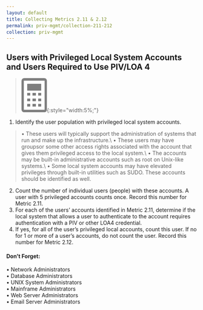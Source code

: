```yaml
---
layout: default
title: Collecting Metrics 2.11 & 2.12
permalink: priv-mgmt/collection-211-212
collection: priv-mgmt
---
```

## Users with Privileged Local System Accounts and Users Required to Use PIV/LOA 4
>![Calculator logo](../img/calc.png){:style="width:5%;"}

1. Identify the user population with privileged local system accounts.
> •  These users will typically support the administration of systems that run and make up the infrastructure.\\
•  These users may have groupsor some other access rights associated with the account that gives them privileged access to the local system.\\
•  The accounts may be built-in administrative accounts such as root on Unix-like systems.\\
•  Some local system accounts may have elevated privileges through built-in utilities such as SUDO. These accounts should be identified as well.
2. Count the number of individual users (people) with these accounts. A user with 5 privileged accounts counts once. Record this number for Metric 2.11.
3. For each of the users’ accounts identified in Metric 2.11, determine if the local system that allows a user to authenticate to the account requires authentication with a PIV or other LOA4 credential.
4. If yes, for all of the user’s privileged local accounts, count this user. If no for 1 or more of a user’s accounts, do not count the user. Record this number for Metric 2.12.

<div class="usa-alert usa-alert-info">
  <div class="usa-alert-body">
    <p class="usa-alert-text"><H4>Don't Forget:</H4>
    •  Network Administrators 
    <br>•  Database Administrators
    <br>•  UNIX System Administrators
    <br>•  Mainframe Administrators
    <br>•  Web Server Administrators
    <br>•  Email Server Administrators
    </p>
</div>
</div>
